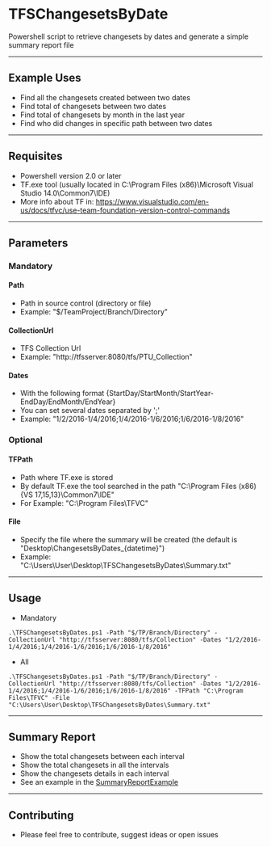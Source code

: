 # TFSChangesetsByDate
Powershell script to retrieve changesets by dates and generate a simple summary report file

---

## Example Uses

 - Find all the changesets created between two dates
 - Find total of changesets between two dates
 - Find total of changesets by month in the last year
 - Find who did changes in specific path between two dates

---
 
## Requisites

 - Powershell version 2.0 or later
 - TF.exe tool (usually located in C:\Program Files (x86)\Microsoft Visual Studio 14.0\Common7\IDE)
 - More info about TF in: https://www.visualstudio.com/en-us/docs/tfvc/use-team-foundation-version-control-commands
 
---
 
## Parameters

### Mandatory

#### Path
 - Path in source control (directory or file)
 - Example: "$/TeamProject/Branch/Directory"
#### CollectionUrl
 - TFS Collection Url
 - Example: "http://tfsserver:8080/tfs/PTU_Collection"
#### Dates
 - With the following format {StartDay/StartMonth/StartYear-EndDay/EndMonth/EndYear}
 - You can set several dates separated by ';'
 - Example: "1/2/2016-1/4/2016;1/4/2016-1/6/2016;1/6/2016-1/8/2016"
 
### Optional

#### TFPath
 - Path where TF.exe is stored
 - By default TF.exe the tool searched in the path "C:\Program Files (x86)\{VS 17,15,13}\Common7\IDE"
 - For Example: "C:\Program Files\TFVC"
#### File
 - Specify the file where the summary will be created (the default is "Desktop\ChangesetsByDates_{datetime}")
 - Example: "C:\Users\User\Desktop\TFSChangesetsByDates\Summary.txt"

---

## Usage

- Mandatory
```
.\TFSChangesetsByDates.ps1 -Path "$/TP/Branch/Directory" -CollectionUrl "http://tfsserver:8080/tfs/Collection" -Dates "1/2/2016-1/4/2016;1/4/2016-1/6/2016;1/6/2016-1/8/2016"
```
- All
```
.\TFSChangesetsByDates.ps1 -Path "$/TP/Branch/Directory" -CollectionUrl "http://tfsserver:8080/tfs/Collection" -Dates "1/2/2016-1/4/2016;1/4/2016-1/6/2016;1/6/2016-1/8/2016" -TFPath "C:\Program Files\TFVC" -File "C:\Users\User\Desktop\TFSChangesetsByDates\Summary.txt"
```
 
---
 
## Summary Report

 - Show the total changesets between each interval
 - Show the total changesets in all the intervals
 - Show the changesets details in each interval
 - See an example in the [SummaryReportExample](SummaryReportExample.txt)
 
---

## Contributing

 - Please feel free to contribute, suggest ideas or open issues
